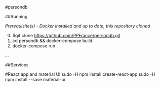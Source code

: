 #persondb

##Running

_Prerequisite(s) - Docker installed and up to date, this repository cloned_ 

0. $git clone https://github.com/PPFrance/persondb.git
1. cd persondb && docker-compose build
2. docker-compose run

...


##Services



#React app and material UI
sudo -H npm install create-react-app
sudo -H npm install --save material-ui
